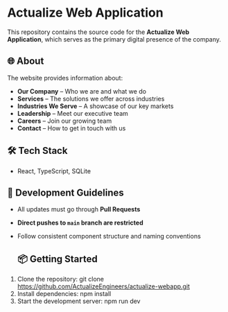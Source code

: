 # Actualize Web Application

This repository contains the source code for the **Actualize Web Application**, which serves as the primary digital presence of the company.

## 🌐 About

The website provides information about:
- **Our Company** – Who we are and what we do
- **Services** – The solutions we offer across industries
- **Industries We Serve** – A showcase of our key markets
- **Leadership** – Meet our executive team
- **Careers** – Join our growing team
- **Contact** – How to get in touch with us

## 🛠️ Tech Stack

- React, TypeScript, SQLite

## 🚧 Development Guidelines

- All updates must go through **Pull Requests**
- **Direct pushes to `main` branch are restricted**
- Follow consistent component structure and naming conventions

  ## 📦 Getting Started

1. Clone the repository:
   git clone https://github.com/ActualizeEngineers/actualize-webapp.git
2. Install dependencies:
   npm install
3. Start the development server:
   npm run dev
